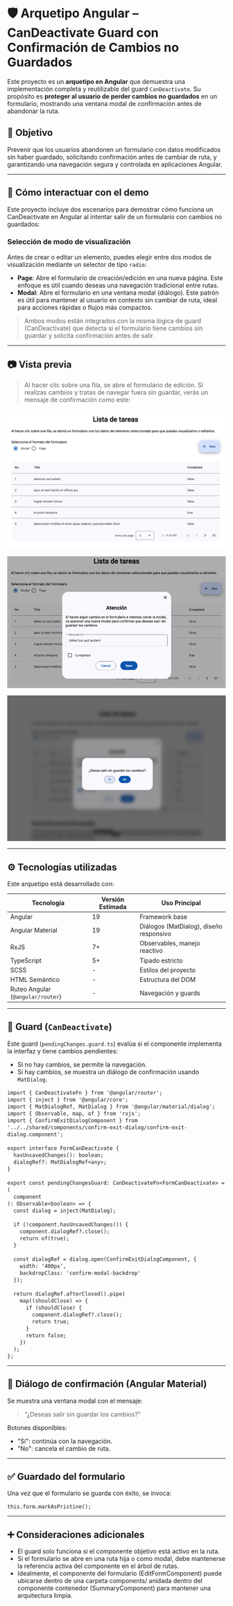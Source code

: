 # 🛡️ Arquetipo Angular – CanDeactivate Guard con Confirmación de Cambios no Guardados

Este proyecto es un **arquetipo en Angular** que demuestra una implementación completa y reutilizable del guard `CanDeactivate`. Su propósito es **proteger al usuario de perder cambios no guardados** en un formulario, mostrando una ventana modal de confirmación antes de abandonar la ruta.

## 📌 Objetivo

Prevenir que los usuarios abandonen un formulario con datos modificados sin haber guardado, solicitando confirmación antes de cambiar de ruta, y garantizando una navegación segura y controlada en aplicaciones Angular.

---

## 🧪 Cómo interactuar con el demo

Este proyecto incluye dos escenarios para demostrar cómo funciona un CanDeactivate en Angular al intentar salir de un formulario con cambios no guardados:

### Selección de modo de visualización

Antes de crear o editar un elemento, puedes elegir entre dos modos de visualización mediante un selector de tipo `radio`:

- **Page**: Abre el formulario de creación/edición en una nueva página. Este enfoque es útil cuando deseas una navegación tradicional entre rutas.
- **Modal**: Abre el formulario en una ventana modal (diálogo). Este patrón es útil para mantener al usuario en contexto sin cambiar de ruta, ideal para acciones rápidas o flujos más compactos.

> Ambos modos están integrados con la misma lógica de guard (CanDeactivate) que detecta si el formulario tiene cambios sin guardar y solicita confirmación antes de salir.

---

## 📷 Vista previa

> Al hacer clic sobre una fila, se abre el formulario de edición. Si realizas cambios y tratas de navegar fuera sin guardar, verás un mensaje de confirmación como este:

![Listado de elementos](./public/listado-elementos.png)

![Modal formulario](./public/modal-formulario.png)

![Confirmación de salida sin guardar](./public/modal-confirmacion.png)

---

## ⚙️ Tecnologías utilizadas

Este arquetipo está desarrollado con:

| Tecnología                        | Versión Estimada | Uso Principal                           |
| --------------------------------- | ---------------- | --------------------------------------- |
| Angular                           | 19               | Framework base                          |
| Angular Material                  | 19               | Diálogos (MatDialog), diseño responsivo |
| RxJS                              | 7+               | Observables, manejo reactivo            |
| TypeScript                        | 5+               | Tipado estricto                         |
| SCSS                              | -                | Estilos del proyecto                    |
| HTML Semántico                    | -                | Estructura del DOM                      |
| Ruteo Angular (`@angular/router`) | -                | Navegación y guards                     |

---

## 🔐 Guard (`CanDeactivate`)

Este guard (`pendingChanges.guard.ts`) evalúa si el componente implementa la interfaz y tiene cambios pendientes:

- Si no hay cambios, se permite la navegación.
- Si hay cambios, se muestra un diálogo de confirmación usando `MatDialog`.

```
import { CanDeactivateFn } from '@angular/router';
import { inject } from '@angular/core';
import { MatDialogRef, MatDialog } from '@angular/material/dialog';
import { Observable, map, of } from 'rxjs';
import { ConfirmExitDialogComponent } from '../../shared/components/confirm-exit-dialog/confirm-exit-dialog.component';

export interface FormCanDeactivate {
  hasUnsavedChanges(): boolean;
  dialogRef?: MatDialogRef<any>;
}

export const pendingChangesGuard: CanDeactivateFn<FormCanDeactivate> = (
  component
): Observable<boolean> => {
  const dialog = inject(MatDialog);

  if (!component.hasUnsavedChanges()) {
    component.dialogRef?.close();
    return of(true);
  }

  const dialogRef = dialog.open(ConfirmExitDialogComponent, {
    width: '400px',
    backdropClass: 'confirm-modal-backdrop'
  });

  return dialogRef.afterClosed().pipe(
    map((shouldClose) => {
      if (shouldClose) {
        component.dialogRef?.close();
        return true;
      }
      return false;
    })
  );
};
```

---

## 💬 Diálogo de confirmación (Angular Material)

Se muestra una ventana modal con el mensaje:

> “¿Deseas salir sin guardar los cambios?”

Botones disponibles:

- "Sí": continúa con la navegación.
- "No": cancela el cambio de ruta.

---

## ✅ Guardado del formulario

Una vez que el formulario se guarda con éxito, se invoca:

```
this.form.markAsPristine();
```

---

## ➕ Consideraciones adicionales

- El guard solo funciona si el componente objetivo está activo en la ruta.
- Si el formulario se abre en una ruta hija o como modal, debe mantenerse la referencia activa del componente en el árbol de rutas.
- Idealmente, el componente del formulario (EditFormComponent) puede ubicarse dentro de una carpeta components/ anidada dentro del componente contenedor (SummaryComponent) para mantener una arquitectura limpia.
